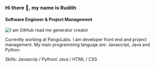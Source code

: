 ### Hi there 👋, my name is Rudith
#### Software Engineer & Project Management
![I am GitHub read me generator creator](https://arturssmirnovs.github.io/github-profile-readme-generator/images/banner.png)

Currently working at PangoLabs. I am developer front end and project management. My main programming languaje are: Javascript, Java and Python.

Skills: Javascrip / Python/ Java / HTML / CSS
